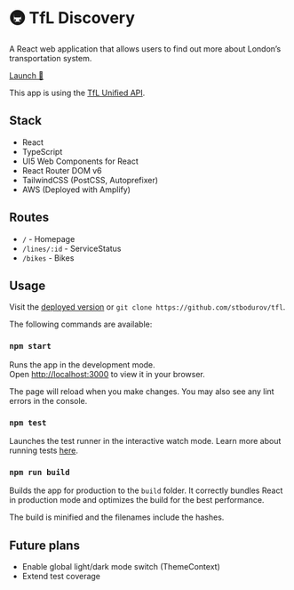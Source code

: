 # 🚇 TfL Discovery

A React web application that allows users to find out more about London’s transportation system. 

[Launch 🚀](https://master.dj6kvpnja6tj9.amplifyapp.com)

This app is using the [TfL Unified API](https://api.tfl.gov.uk/).

## Stack
- React
- TypeScript
- UI5 Web Components for React
- React Router DOM v6
- TailwindCSS (PostCSS, Autoprefixer)
- AWS (Deployed with Amplify)

## Routes
- `/` - Homepage
- `/lines/:id` - ServiceStatus
- `/bikes` - Bikes

## Usage

Visit the [deployed version](https://master.dj6kvpnja6tj9.amplifyapp.com) or `git clone https://github.com/stbodurov/tfl`.

The following commands are available:

### `npm start`

Runs the app in the development mode.\
Open [http://localhost:3000](http://localhost:3000) to view it in your browser.

The page will reload when you make changes.
You may also see any lint errors in the console.

### `npm test`

Launches the test runner in the interactive watch mode.
Learn more about running tests [here](https://facebook.github.io/create-react-app/docs/running-tests).

### `npm run build`

Builds the app for production to the `build` folder.
It correctly bundles React in production mode and optimizes the build for the best performance.

The build is minified and the filenames include the hashes.

## Future plans
- Enable global light/dark mode switch (ThemeContext)
- Extend test coverage